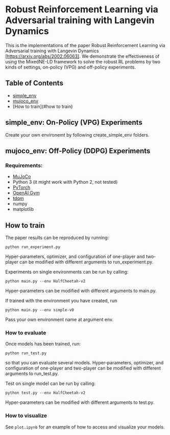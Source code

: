 # Robust Reinforcement Learning via Adversarial training with Langevin Dynamics

This is the implementations of the paper Robust Reinforcement Learning via Adversarial training with Langevin Dynamics [https://arxiv.org/abs/2002.06063]. We demonstrate the effectiveness of using the MixedNE-LD framework to solve the robust RL problems by two kinds of settings, on-policy (VPG) and off-policy experiments.

## Table of Contents
- [simple_env](#simple_env) 
- [mujoco_env](#mujoco_env) 
- [How to train](#how to train) 

## simple_env: On-Policy (VPG) Experiments
Create your own environemt by following create_simple_env folders.

## mujoco_env: Off-Policy (DDPG) Experiments
### Requirements:
* [MuJoCo](http://mujoco.org)
* Python 3 (it might work with Python 2, not tested)
* [PyTorch](http://pytorch.org/)
* [OpenAI Gym](https://github.com/openai/gym)
* [tdqm](https://github.com/tqdm/tqdm)
* numpy
* matplotlib

## How to train
The paper results can be reproduced by running:
```
python run_experiment.py
```
Hyper-parameters, optimizer, and configuration of one-player and two-player can be modified with different arguments to run_experiment.py.

Experiments on single environments can be run by calling:
```
python main.py --env HalfCheetah-v2
```
Hyper-parameters can be modified with different arguments to main.py.

If trained with the environment you have created, run
```
python main.py --env simple-v0
```
Pass your own environment name at argument env.

### How to evaluate
Once models has been trained, run:
```
python run_test.py
```
so that you can evaluate several models. Hyper-parameters, optimizer, and configuration of one-player and two-player can be modified with different arguments to run_test.py.

Test on single model can be run by calling:
```
python test.py --env HalfCheetah-v2
```
Hyper-parameters can be modified with different arguments to test.py.

### How to visualize

See `plot.ipynb` for an example of how to access and visualize your models.

